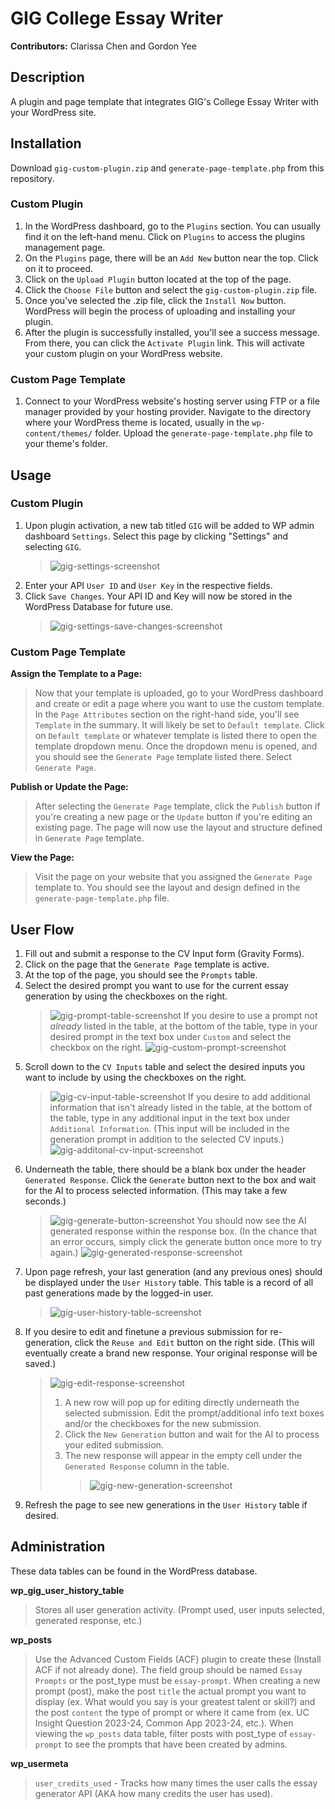 # GIG College Essay Writer

**Contributors:** Clarissa Chen and Gordon Yee

## Description

A plugin and page template that integrates GIG's College Essay Writer with your WordPress site.

## Installation

Download `gig-custom-plugin.zip` and `generate-page-template.php` from this repository.

### Custom Plugin

1. In the WordPress dashboard, go to the `Plugins` section. You can usually find it on the left-hand menu. Click on `Plugins` to access the plugins management page.
2. On the `Plugins` page, there will be an `Add New` button near the top. Click on it to proceed.
3. Click on the `Upload Plugin` button located at the top of the page.
4. Click the `Choose File` button and select the `gig-custom-plugin.zip` file.
5. Once you've selected the .zip file, click the `Install Now` button. WordPress will begin the process of uploading and installing your plugin.
6. After the plugin is successfully installed, you'll see a success message. From there, you can click the `Activate Plugin` link. This will activate your custom plugin on your WordPress website.

### Custom Page Template

1. Connect to your WordPress website's hosting server using FTP or a file manager provided by your hosting provider. Navigate to the directory where your WordPress theme is located, usually in the `wp-content/themes/` folder. Upload the `generate-page-template.php` file to your theme's folder.

## Usage

### Custom Plugin

1. Upon plugin activation, a new tab titled `GIG` will be added to WP admin dashboard `Settings`. Select this page by clicking "Settings" and selecting `GIG`.
    > ![gig-settings-screenshot](screenshots/gig-settings.png)
2. Enter your API `User ID` and `User Key` in the respective fields.
3. Click `Save Changes`. Your API ID and Key will now be stored in the WordPress Database for future use.
    > ![gig-settings-save-changes-screenshot](screenshots/gig-settings-save-changes.png)

### Custom Page Template

**Assign the Template to a Page:** <br>

> Now that your template is uploaded, go to your WordPress dashboard and create or edit a page where you want to use the custom template. In the `Page Attributes` section on the right-hand side, you'll see `Template` in the summary. It will likely be set to `Default template`. Click on `Default template` or whatever template is listed there to open the template dropdown menu. Once the dropdown menu is opened, and you should see the `Generate Page` template listed there. Select `Generate Page`.

**Publish or Update the Page:** <br>

> After selecting the `Generate Page` template, click the `Publish` button if you're creating a new page or the `Update` button if you're editing an existing page. The page will now use the layout and structure defined in `Generate Page` template.

**View the Page:** <br>

> Visit the page on your website that you assigned the `Generate Page` template to. You should see the layout and design defined in the `generate-page-template.php` file.

## User Flow

1. Fill out and submit a response to the CV Input form (Gravity Forms).
2. Click on the page that the `Generate Page` template is active.
3. At the top of the page, you should see the `Prompts` table.
4. Select the desired prompt you want to use for the current essay generation by using the checkboxes on the right.
    > ![gig-prompt-table-screenshot](screenshots/gig-prompt-table.png)
    > If you desire to use a prompt not _already_ listed in the table, at the bottom of the table, type in your desired prompt in the text box under `Custom` and select the checkbox on the right.
    > ![gig-custom-prompt-screenshot](screenshots/gig-custom-prompt.png)
5. Scroll down to the `CV Inputs` table and select the desired inputs you want to include by using the checkboxes on the right.
    > ![gig-cv-input-table-screenshot](screenshots/gig-cv-input.png)
    > If you desire to add additional information that isn't already listed in the table, at the bottom of the table, type in any additional input in the text box under `Additional Information`. (This input will be included in the generation prompt in addition to the selected CV inputs.)
    > ![gig-additonal-cv-input-screenshot](screenshots/gig-cv-additional.png)
6. Underneath the table, there should be a blank box under the header `Generated Response`. Click the `Generate` button next to the box and wait for the AI to process selected information. (This may take a few seconds.)
    > ![gig-generate-button-screenshot](screenshots/gig-generate-button.png)
    > You should now see the AI generated response within the response box. (In the chance that an error occurs, simply click the generate button once more to try again.)
    > ![gig-generated-response-screenshot](screenshots/gig-generated-response.png)
7. Upon page refresh, your last generation (and any previous ones) should be displayed under the `User History` table. This table is a record of all past generations made by the logged-in user.
    > ![gig-user-history-table-screenshot](screenshots/gig-user-history-table.png)
8. If you desire to edit and finetune a previous submission for re-generation, click the `Reuse and Edit` button on the right side. (This will eventually create a brand new response. Your original response will be saved.)
    > ![gig-edit-response-screenshot](screenshots/gig-edit-response.png)
    >
    > 1. A new row will pop up for editing directly underneath the selected submission. Edit the prompt/additional info text boxes and/or the checkboxes for the new submission.
    > 2. Click the `New Generation` button and wait for the AI to process your edited submission.
    > 3. The new response will appear in the empty cell under the `Generated Response` column in the table.
    >     > ![gig-new-generation-screenshot](screenshots/gig-new-generation.png)
9. Refresh the page to see new generations in the `User History` table if desired.

## Administration

These data tables can be found in the WordPress database.

**wp_gig_user_history_table**

> Stores all user generation activity. (Prompt used, user inputs selected, generated response, etc.)

**wp_posts**

> Use the Advanced Custom Fields (ACF) plugin to create these (Install ACF if not already done). The field group should be named `Essay Prompts` or the post_type must be `essay-prompt`. When creating a new prompt (post), make the post `title` the actual prompt you want to display (ex. What would you say is your greatest talent or skill?) and the post `content` the type of prompt or where it came from (ex. UC Insight Question 2023-24, Common App 2023-24, etc.). When viewing the `wp_posts` data table, filter posts with post_type of `essay-prompt` to see the prompts that have been created by admins.

**wp_usermeta**

> `user_credits_used` - Tracks how many times the user calls the essay generator API (AKA how many credits the user has used).
